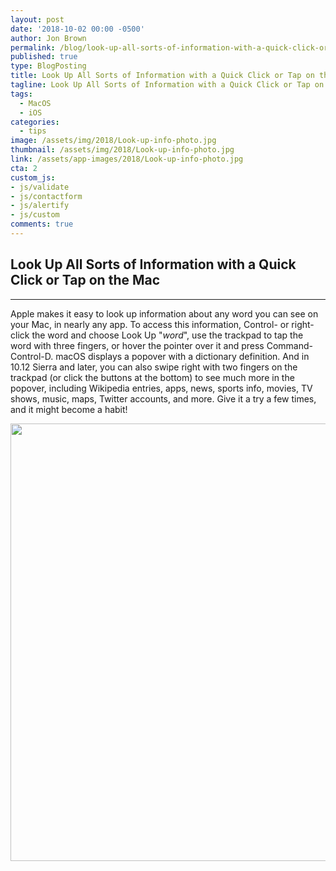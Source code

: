 ```yaml
---
layout: post
date: '2018-10-02 00:00 -0500'
author: Jon Brown
permalink: /blog/look-up-all-sorts-of-information-with-a-quick-click-or-tap-on-the-mac/
published: true
type: BlogPosting
title: Look Up All Sorts of Information with a Quick Click or Tap on the Mac
tagline: Look Up All Sorts of Information with a Quick Click or Tap on the Mac
tags:
  - MacOS
  - iOS
categories:
  - tips
image: /assets/img/2018/Look-up-info-photo.jpg
thumbnail: /assets/img/2018/Look-up-info-photo.jpg
link: /assets/app-images/2018/Look-up-info-photo.jpg
cta: 2
custom_js:
- js/validate
- js/contactform
- js/alertify
- js/custom
comments: true
---
```

## Look Up All Sorts of Information with a Quick Click or Tap on the Mac
---

Apple makes it easy to look up information about any word you can see on
your Mac, in nearly any app. To access this information, Control- or
right-click the word and choose Look Up "*word*", use the trackpad to
tap the word with three fingers, or hover the pointer over it and press
Command-Control-D. macOS displays a popover with a dictionary
definition. And in 10.12 Sierra and later, you can also swipe right with
two fingers on the trackpad (or click the buttons at the bottom) to see
much more in the popover, including Wikipedia entries, apps, news,
sports info, movies, TV shows, music, maps, Twitter accounts, and more.
Give it a try a few times, and it might become a habit!

<img src="{{ site.site_cdn }}/assets/img/blog/2018/lookupinfo/image2.png" class="img-fluid rounded m-2" width="700" />